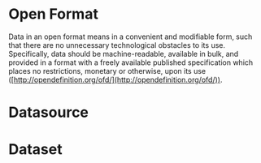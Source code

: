 # Open Format
Data in an open format means in a convenient and modifiable form, such that there are no unnecessary technological obstacles to its use. Specifically, data should be machine-readable, available in bulk, and provided in a format with a freely available published specification which places no restrictions, monetary or otherwise, upon its use ([http://opendefinition.org/ofd/](http://opendefinition.org/ofd/)). 

# Datasource


# Dataset

